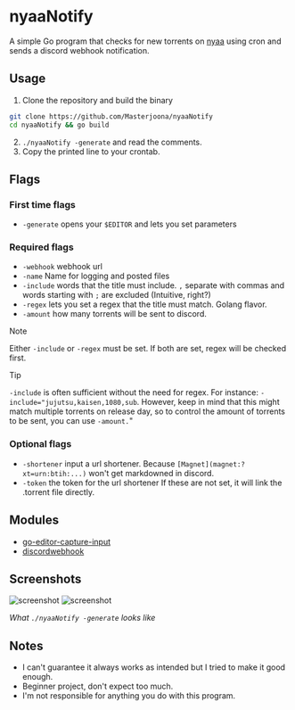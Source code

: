 # nyaaNotify

A simple Go program that checks for new torrents on [nyaa](https://nyaa.si) using cron and sends a discord webhook notification.

## Usage
1. Clone the repository and build the binary

```sh
git clone https://github.com/Masterjoona/nyaaNotify
cd nyaaNotify && go build
```

2. `./nyaaNotify -generate` and read the comments.
3. Copy the printed line to your crontab.

## Flags
### First time flags
- `-generate` opens your `$EDITOR` and lets you set parameters
### Required flags
- `-webhook` webhook url
- `-name` Name for logging and posted files
- `-include` words that the title must include. `,` separate with commas and words starting with `;` are excluded (Intuitive, right?)
- `-regex` lets you set a regex that the title must match. Golang flavor.
- `-amount` how many torrents will be sent to discord.
> [!NOTE]  
> Either `-include` or `-regex` must be set. If both are set, regex will be checked first.

> [!TIP]
> `-include` is often sufficient without the need for regex. For instance: `-include="jujutsu,kaisen,1080,sub`. However, keep in mind that this might match multiple torrents on release day, so to control the amount of torrents to be sent, you can use `-amount.`"
### Optional flags
- `-shortener` input a url shortener. Because `[Magnet](magnet:?xt=urn:btih:...)` won't get markdowned in discord.
- `-token` the token for the url shortener
If these are not set, it will link the .torrent file directly.

## Modules
- [go-editor-capture-input](https://github.com/halkyon/go-editor-capture-input)
- [discordwebhook](https://github.com/gtuk/discordwebhook)

## Screenshots
![screenshot](https://bin.masterjoona.dev/u/DaNTbR.png)
![screenshot](https://bin.masterjoona.dev/u/L7Zw6K.png)

*What `./nyaaNotify -generate` looks like*

## Notes
- I can't guarantee it always works as intended but I tried to make it good enough.
- Beginner project, don't expect too much.
- I'm not responsible for anything you do with this program.
